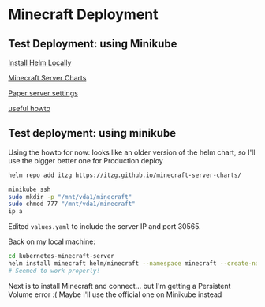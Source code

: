 # Minecraft Deployment

## Test Deployment: using Minikube

[Install Helm Locally](https://helm.sh/docs/intro/install/)

[Minecraft Server Charts](https://github.com/itzg/minecraft-server-charts)

[Paper server settings](https://github.com/itzg/docker-minecraft-server/blob/master/README.md#running-a-paper-server)

[useful howto](https://github.com/solarhess/kubernetes-minecraft-server)

## Test deployment: using minikube

Using the howto for now: looks like an older version of the helm chart, so I'll use the bigger better one for Production deploy

```sh
helm repo add itzg https://itzg.github.io/minecraft-server-charts/

minikube ssh
sudo mkdir -p "/mnt/vda1/minecraft"
sudo chmod 777 "/mnt/vda1/minecraft"
ip a
```

Edited `values.yaml` to include the server IP and port 30565.

Back on my local machine:
```sh
cd kubernetes-minecraft-server
helm install minecraft helm/minecraft --namespace minecraft --create-namespace
# Seemed to work properly!
```

Next is to install Minecraft and connect... but I'm getting a Persistent Volume error :( Maybe I'll use the official one on Minikube instead